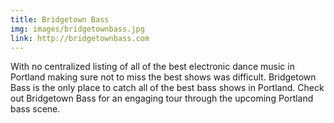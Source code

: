 ```yaml
---
title: Bridgetown Bass
img: images/bridgetownbass.jpg
link: http://bridgetownbass.com
---
```

<p>With no centralized listing of all of the best electronic dance music in Portland making sure not to miss the best shows was difficult. Bridgetown Bass is the only place to catch all of the best bass shows in Portland. Check out Bridgetown Bass for an engaging tour through the upcoming Portland bass scene.</p>

<!--
- not a convenient location
- the only place that has all of the bass shows
- "your into this. show that"
- if its cool you need to fucking say why it is
- you need to say that you are cool there
- call of action to check out BTB
	- check out how cool the experience is
- you are doing a lot, say it


<p>With no centralized listing of all of the best electronic dance music in Portland making sure not to miss the best shows was difficult. Bridgetown Bass provides a convenient location to see what artists are coming to town and plenty of links to get to know them better.</p>




 -->